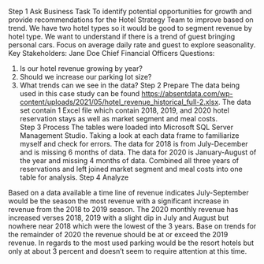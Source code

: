 Step 1 Ask
Business Task
To identify potential opportunities for growth and provide recommendations for the Hotel Strategy Team to improve based on trend.  We have two hotel types so it would be good to segment revenue by hotel type.  We want to understand if there is a trend of guest bringing personal cars. Focus on average daily rate and guest to explore seasonality.
Key Stakeholders: Jane Doe Chief Financial Officers
Questions:
1.	Is our hotel revenue growing by year?
2.	Should we increase our parking lot size?
3.	What trends can we see in the data?
Step 2 Prepare
The data being used in this case study can be found https://absentdata.com/wp-content/uploads/2021/05/hotel_revenue_historical_full-2.xlsx.  The data set contain 1 Excel file which contain 2018, 2019, and 2020 hotel reservation stays as well as market segment and meal costs.  
Step 3 Process
The tables were loaded into Microsoft SQL Server Management Studio.  Taking a look at each data frame to familiarize myself and check for errors.  The data for 2018 is from July-December and is missing 6 months of data. The data for 2020 is January-August of the year and missing 4 months of data.  Combined all three years of reservations and left joined market segment and meal costs into one table for analysis.
Step 4 Analyze
 
Based on a data available a time line of revenue indicates July-September would be the season the most revenue with a significant increase in revenue from the 2018 to 2019 season.  The 2020 monthly revenue has increased verses 2018, 2019 with a slight dip in July and August but nowhere near 2018 which were the lowest of the 3 years.  Base on trends for the remainder of 2020 the revenue should be at or exceed the 2019 revenue.  In regards to the most used parking would be the resort hotels but only at about 3 percent and doesn’t seem to require attention at this time.  


